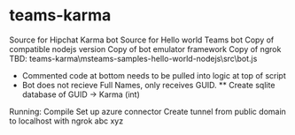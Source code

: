 # teams-karma
Source for Hipchat Karma bot
Source for Hello world Teams bot
Copy of compatible nodejs version
Copy of bot emulator framework
Copy of ngrok
TBD:
teams-karma\msteams-samples-hello-world-nodejs\src\bot.js
* Commented code at bottom needs to be pulled into logic at top of script
* Bot does not recieve Full Names, only receives GUID.
** Create sqlite database of GUID -> Karma (int)

Running:
Compile
Set up azure connector
Create tunnel from public domain to localhost with ngrok
abc
xyz